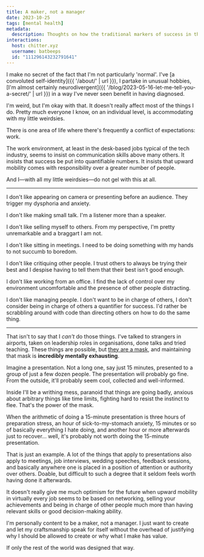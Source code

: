 ```yaml
---
title: A maker, not a manager
date: 2023-10-25
tags: [mental health]
metadata:
  description: Thoughts on how the traditional markers of success in the workplace are generally unfriendly to neurodiverse folks like me.
interactions:
  host: chitter.xyz
  username: batbeeps
  id: "111296143232791641"
---
```


I make no secret of the fact that I'm not particularly 'normal'. I've [a convoluted self-identity]({{ '/about/' | url }}), I partake in unusual hobbies, [I'm almost certainly neurodivergent]({{ '/blog/2023-05-16-let-me-tell-you-a-secret/' | url }}) in a way I've never seen benefit in having diagnosed.

I'm weird, but I'm okay with that. It doesn't really affect most of the things I do. Pretty much everyone I know, on an individual level, is accommodating with my little weirdsies.

There is one area of life where there's frequently a conflict of expectations: work.

The work environment, at least in the desk-based jobs typical of the tech industry, seems to insist on communication skills above many others. It insists that success be put into quantifiable numbers. It insists that upward mobility comes with responsibility over a greater number of people.

And I—with all my little weirdsies—do not gel with this at all.

---

I don't like appearing on camera or presenting before an audience. They trigger my dysphoria and anxiety.

I don't like making small talk. I'm a listener more than a speaker.

I don't like selling myself to others. From my perspective, I'm pretty unremarkable and a braggart I am not.

I don't like sitting in meetings. I need to be doing something with my hands to not succumb to boredom.

I don't like critiquing other people. I trust others to always be trying their best and I despise having to tell them that their best isn't good enough.

I don't like working from an office. I find the lack of control over my environment uncomfortable and the presence of other people distracting.

I don't like managing people. I don't want to be in charge of others, I don't consider being in charge of others a quantifier for success. I'd rather be scrabbling around with code than directing others on how to do the same thing.

---

That isn't to say that I _can't_ do those things. I've talked to strangers in airports, taken on leadership roles in organisations, done talks and tried teaching. These things are possible, but [they are a mask](https://en.wikipedia.org/wiki/Autistic_masking), and maintaining that mask is **incredibly mentally exhausting**.

Imagine a presentation. Not a long one, say just 15 minutes, presented to a group of just a few dozen people. The presentation will probably go fine. From the outside, it'll probably seem cool, collected and well-informed.

Inside I'll be a writhing mess, paranoid that things are going badly, anxious about arbitrary things like time limits, fighting hard to resist the instinct to flee. That's the power of the mask.

When the arithmetic of doing a 15-minute presentation is three hours of preparation stress, an hour of sick-to-my-stomach anxiety, 15 minutes or so of basically everything I hate doing, and another hour or more afterwards just to recover... well, it's probably not worth doing the 15-minute presentation.

That is just an example. A lot of the things that apply to presentations also apply to meetings, job interviews, wedding speeches, feedback sessions, and basically anywhere one is placed in a position of attention or authority over others. Doable, but difficult to such a degree that it seldom feels worth having done it afterwards.

It doesn't really give me much optimism for the future when upward mobility in virtually every job seems to be based on networking, selling your achievements and being in charge of other people much more than having relevant skills or good decision-making ability.

I'm personally content to be a maker, not a manager. I just want to create and let my craftsmanship speak for itself without the overhead of justifying why I should be allowed to create or why what I make has value.

If only the rest of the world was designed that way.
